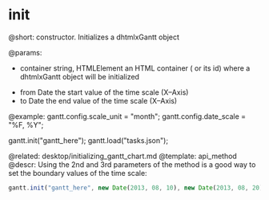 init
=============
@short: constructor. Initializes a dhtmlxGantt object
	

@params:
- container	string, HTMLElement		an HTML container ( or its id) where a dhtmlxGantt object will be initialized
* from	Date	the start value of the time scale	(X&ndash;Axis)
* to	Date	the end value of the time scale (X&ndash;Axis)



@example:
gantt.config.scale_unit = "month";
gantt.config.date_scale = "%F, %Y";

gantt.init("gantt_here");
gantt.load("tasks.json");

@related:
	desktop/initializing_gantt_chart.md
@template:	api_method
@descr:
Using the 2nd and 3rd parameters of the method is a good way to set the  boundary values of the time scale:

~~~js
gantt.init("gantt_here", new Date(2013, 08, 10), new Date(2013, 08, 20));
~~~